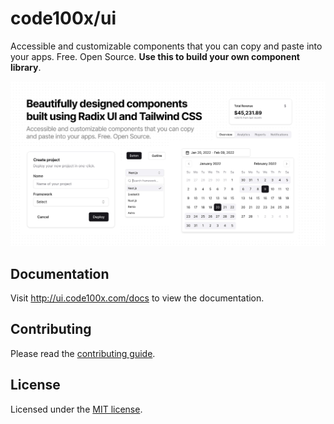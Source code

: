# code100x/ui

Accessible and customizable components that you can copy and paste into your apps. Free. Open Source. **Use this to build your own component library**.

![hero](apps/www/public/og.jpg)

## Documentation

Visit http://ui.code100x.com/docs to view the documentation.

## Contributing

Please read the [contributing guide](/CONTRIBUTING.md).

## License

Licensed under the [MIT license](https://github.com/code100x/ui/blob/main/LICENSE.md).
